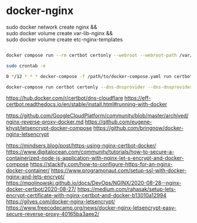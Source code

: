 # docker-nginx

sudo docker network create nginx && \
sudo docker volume create var-lib-nginx && \
sudo docker volume create etc-nginx-templates

```bash

docker compose run --rm certbot certonly --webroot --webroot-path /var/www/certbot/ --dry-run -d example.org

sudo crontab -e

0 */12 * * * docker-compose -f /path/to/docker-compose.yaml run certbot renew --quiet && docker-compose -f /path/to/docker-compose.yaml kill -s SIGHUP nginx

docker-compose run certbot certonly --dns-dnsprovider --dns-dnsprovider-credentials /path/to/credentials.ini -d example.com

```

https://hub.docker.com/r/certbot/dns-cloudflare
https://eff-certbot.readthedocs.io/en/stable/install.html#running-with-docker

https://github.com/GoogleCloudPlatform/community/blob/master/archived/nginx-reverse-proxy-docker.md
https://github.com/eugene-khyst/letsencrypt-docker-compose
https://github.com/bringnow/docker-nginx-letsencrypt

https://mindsers.blog/post/https-using-nginx-certbot-docker/
https://www.digitalocean.com/community/tutorials/how-to-secure-a-containerized-node-js-application-with-nginx-let-s-encrypt-and-docker-compose
https://stackify.com/how-to-configure-https-for-an-nginx-docker-container/
https://www.programonaut.com/setup-ssl-with-docker-nginx-and-lets-encrypt/
https://mpolinowski.github.io/docs/DevOps/NGINX/2020-08-28--nginx-docker-certbot/2020-08-27/
https://medium.com/rahasak/setup-lets-encrypt-certificate-with-nginx-certbot-and-docker-b13010a12994
https://gilyes.com/docker-nginx-letsencrypt/
https://www.freecodecamp.org/news/docker-nginx-letsencrypt-easy-secure-reverse-proxy-40165ba3aee2/
